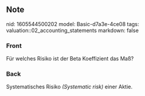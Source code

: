 ## Note
nid: 1605544500202
model: Basic-d7a3e-4ce08
tags: valuation::02_accounting_statements
markdown: false

### Front
<p>Für welches Risiko ist der Beta Koeffizient das Maß?

### Back
Systematisches Risiko <i>(Systematic risk)</i> einer Aktie.
